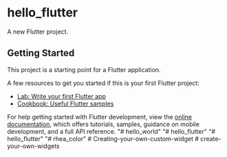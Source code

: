 # hello_flutter

A new Flutter project.

## Getting Started

This project is a starting point for a Flutter application.

A few resources to get you started if this is your first Flutter project:

- [Lab: Write your first Flutter app](https://docs.flutter.dev/get-started/codelab)
- [Cookbook: Useful Flutter samples](https://docs.flutter.dev/cookbook)

For help getting started with Flutter development, view the
[online documentation](https://docs.flutter.dev/), which offers tutorials,
samples, guidance on mobile development, and a full API reference.
"# hello_world" 
"# hello_flutter" 
"# hello_flutter" 
"# rhea_color" 
#   C r e a t i n g - y o u r - o w n - c u s t o m - w i d g e t  
 #   c r e a t e - y o u r - o w n - w i d g e t s  
 